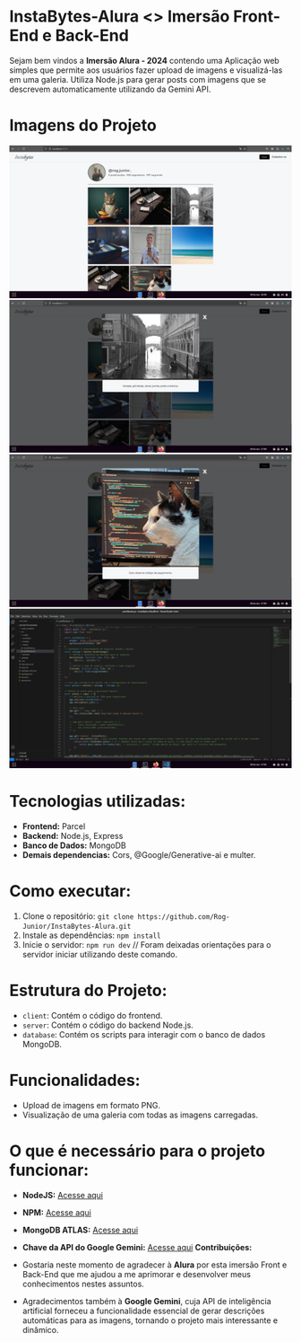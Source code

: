 # InstaBytes-Alura <> Imersão Front-End e Back-End

Sejam bem vindos a **Imersão Alura - 2024** contendo uma Aplicação web simples que permite aos usuários fazer upload de imagens e visualizá-las em uma galeria. Utiliza Node.js para gerar posts com imagens que se descrevem automaticamente utilizando da Gemini API.

# Imagens do Projeto 

![Logo do projeto](https://github.com/Rog-Junior/InstaBytes-Alura/blob/main/Project%20Images/01.png?raw=true)
![Logo do projeto](https://github.com/Rog-Junior/InstaBytes-Alura/blob/main/Project%20Images/02.png?raw=true)
![Logo do projeto](https://github.com/Rog-Junior/InstaBytes-Alura/blob/main/Project%20Images/03.png?raw=true)
![Logo do projeto](https://github.com/Rog-Junior/InstaBytes-Alura/blob/main/Project%20Images/04.png?raw=true)

# **Tecnologias utilizadas:**

* **Frontend:** Parcel
* **Backend:** Node.js, Express
* **Banco de Dados:** MongoDB
* **Demais dependencias:** Cors, @Google/Generative-ai e multer.
  
# **Como executar:**
1. Clone o repositório: `git clone https://github.com/Rog-Junior/InstaBytes-Alura.git`
2. Instale as dependências: `npm install`
3. Inicie o servidor: `npm run dev` // Foram deixadas orientações para o servidor iniciar utilizando deste comando.

# **Estrutura do Projeto:**

* `client`: Contém o código do frontend.
* `server`: Contém o código do backend Node.js.
* `database`: Contém os scripts para interagir com o banco de dados MongoDB.

# **Funcionalidades:**

* Upload de imagens em formato PNG.
* Visualização de uma galeria com todas as imagens carregadas.

# **O que é necessário para o projeto funcionar:** 
* **NodeJS:** [Acesse aqui](https://nodejs.org/en)
* **NPM:** [Acesse aqui](https://www.npmjs.com/)
* **MongoDB ATLAS:** [Acesse aqui](https://www.mongodb.com/products/platform/atlas-database)
* **Chave da API do Google Gemini:** [Acesse aqui](https://cloud.google.com/?hl=pt_br)
**Contribuições:**

* Gostaria neste momento de agradecer à **Alura** por esta imersão Front e Back-End que me ajudou a me aprimorar e desenvolver meus conhecimentos nestes assuntos.
* Agradecimentos também à **Google Gemini**, cuja API de inteligência artificial forneceu a funcionalidade essencial de gerar descrições automáticas para as imagens, tornando o projeto mais interessante e dinâmico.
